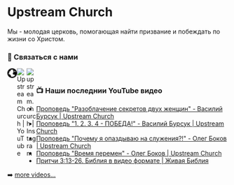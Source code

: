 # Upstream Church

Мы - молодая церковь, помогающая найти призвание и побеждать по жизни со Христом.

### 👥 Связаться с нами

[<img align="left" alt="upstream.life" width="22px" src="https://raw.githubusercontent.com/iconic/open-iconic/master/svg/globe.svg" />][website]
[<img align="left" alt="UpstreamChurch | YouTube" width="22px" src="https://cdn.jsdelivr.net/npm/simple-icons@v3/icons/youtube.svg" />][youtube]
[<img align="left" alt="upstream.church | Instagram" width="22px" src="https://cdn.jsdelivr.net/npm/simple-icons@v3/icons/instagram.svg" />][instagram]

<br />

### 📺 Наши последнии YouTube видео
<!-- YOUTUBE:START -->
- [Проповедь &quot;Разоблачение секретов двух женщин&quot; - Василий Бурсук | Upstream Church](https://www.youtube.com/watch?v=9Ud2Bg19Ij4)
- [Проповедь &quot;1. 2. 3. 4 - ПОБЕДА!&quot; - Василий Бурсук | Upstream Church](https://www.youtube.com/watch?v=jFw6R8Rc2bU)
- [Проповедь &quot;Почему я опаздываю на служения?!&quot; - Олег Боков | Upstream Church](https://www.youtube.com/watch?v=BLqgc9So_2c)
- [Проповедь &quot;Время перемен&quot; - Олег Боков | Upstream Church](https://www.youtube.com/watch?v=jlSlvAPFAf4)
- [Притчи 3:13-26. Библия в видео формате | Живая Библия](https://www.youtube.com/watch?v=i9s-TGTdrVM)
<!-- YOUTUBE:END -->

➡️ [more videos...](https://youtube.com/UpstreamChurch)

[website]: https://upstream.life/
[youtube]: https://youtube.com/UpstreamChurch
[instagram]: https://www.instagram.com/upstream.church
